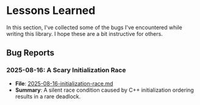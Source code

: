 # Lessons Learned

In this section, I've collected some of the bugs I've encountered while writing this library. I hope these are a bit
instructive for others.

## Bug Reports

### 2025-08-16: A Scary Initialization Race

- **File**: [2025-08-16-initialization-race.md](2025-08-16-initialization-race.md)
- **Summary**: A silent race condition caused by C++ initialization ordering results in a rare deadlock.